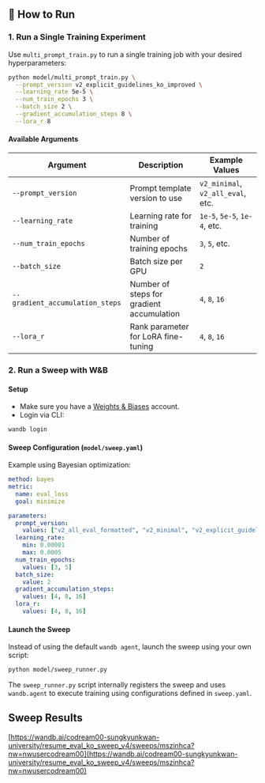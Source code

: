 ## 🚀 How to Run

### 1. Run a Single Training Experiment

Use `multi_prompt_train.py` to run a single training job with your desired hyperparameters:

```bash
python model/multi_prompt_train.py \
  --prompt_version v2_explicit_guidelines_ko_improved \
  --learning_rate 5e-5 \
  --num_train_epochs 3 \
  --batch_size 2 \
  --gradient_accumulation_steps 8 \
  --lora_r 8
```

#### Available Arguments

| Argument                     | Description                                               | Example Values                        |
|-----------------------------|-----------------------------------------------------------|---------------------------------------|
| `--prompt_version`          | Prompt template version to use                            | `v2_minimal`, `v2_all_eval`, etc.     |
| `--learning_rate`           | Learning rate for training                                | `1e-5`, `5e-5`, `1e-4`, etc.          |
| `--num_train_epochs`        | Number of training epochs                                 | `3`, `5`, etc.                        |
| `--batch_size`              | Batch size per GPU                                        | `2`                                   |
| `--gradient_accumulation_steps` | Number of steps for gradient accumulation             | `4`, `8`, `16`                        |
| `--lora_r`                  | Rank parameter for LoRA fine-tuning                       | `4`, `8`, `16`                        |

### 2. Run a Sweep with W&B

#### Setup

- Make sure you have a [Weights & Biases](https://wandb.ai/) account.
- Login via CLI:

```bash
wandb login
```

#### Sweep Configuration (`model/sweep.yaml`)

Example using Bayesian optimization:

```yaml
method: bayes
metric:
  name: eval_loss
  goal: minimize

parameters:
  prompt_version:
    values: ["v2_all_eval_formatted", "v2_minimal", "v2_explicit_guidelines_ko_improved"]
  learning_rate:
    min: 0.00001
    max: 0.0005
  num_train_epochs:
    values: [3, 5]
  batch_size:
    value: 2
  gradient_accumulation_steps:
    values: [4, 8, 16]
  lora_r:
    values: [4, 8, 16]
```

#### Launch the Sweep

Instead of using the default `wandb agent`, launch the sweep using your own script:

```bash
python model/sweep_runner.py
```

The `sweep_runner.py` script internally registers the sweep and uses `wandb.agent` to execute training using configurations defined in `sweep.yaml`.

## Sweep Results

[https://wandb.ai/codream00-sungkyunkwan-university/resume_eval_ko_sweep_v4/sweeps/mszinhca?nw=nwusercodream00](https://wandb.ai/codream00-sungkyunkwan-university/resume_eval_ko_sweep_v4/sweeps/mszinhca?nw=nwusercodream00)